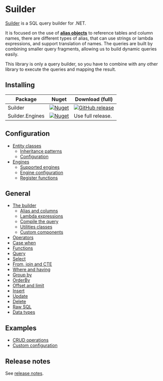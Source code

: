 # Suilder
[Suilder](https://github.com/Ropticus/Suilder) is a SQL query builder for .NET.

It is focused on the use of [**alias objects**](general/builder.md#alias-objects) to reference tables and column names, there are different types of alias, that can use strings or lambda expressions, and support translation of names. The queries are built by combining smaller query fragments, allowing us to build dynamic queries easily.

This library is only a query builder, so you have to combine with any other library to execute the queries and mapping the result.

## Installing

| Package | Nuget | Download (full) |
|---------|-------|-----------------|
| Suilder | [![Nuget](https://img.shields.io/nuget/v/Suilder?logo=nuget)](https://www.nuget.org/packages/Suilder/) | [![GitHub release](https://img.shields.io/github/release/Ropticus/Suilder?logo=github)](https://github.com/Ropticus/Suilder/releases/latest) |
| Suilder.Engines | [![Nuget](https://img.shields.io/nuget/v/Suilder.Engines?logo=nuget)](https://www.nuget.org/packages/Suilder.Engines/) | Use full release. |

## Configuration

- [Entity classes](configuration/entity-classes.md)
    - [Inheritance patterns](configuration/entity-classes.md#inheritance-patterns)
    - [Configuration](configuration/entity-classes.md#configuration)
- [Engines](configuration/engines.md)
    - [Supported engines](configuration/engines.md#supported-engines)
    - [Engine configuration](configuration/engines.md#engine-configuration)
    - [Register functions](configuration/engines.md#register-functions)

## General

- [The builder](general/builder.md)
    - [Alias and columns](general/builder.md#alias-objects)
    - [Lambda expressions](general/builder.md#lambda-expressions)
    - [Compile the query](general/builder.md#compile-the-query)
    - [Utilities classes](general/builder.md#utilities-classes)
    - [Custom components](general/builder.md#custom-components)
- [Operators](general/operators.md)
- [Case when](general/case-when.md)
- [Functions](general/functions.md)
- [Query](general/query.md)
- [Select](general/select.md)
- [From, join and CTE](general/from-join-cte.md)
- [Where and having](general/where-having.md)
- [Group by](general/group-by.md)
- [OrderBy](general/order-by.md)
- [Offset and limit](general/offset.md)
- [Insert](general/insert.md)
- [Update](general/update.md)
- [Delete](general/delete.md)
- [Raw SQL](general/raw-sql.md)
- [Data types](general/data-types.md)

## Examples

- [CRUD operations](examples/crud.md)
- [Custom configuration](examples/custom-configuration.md)

## Release notes
See [release notes](releases/releases-notes.md).